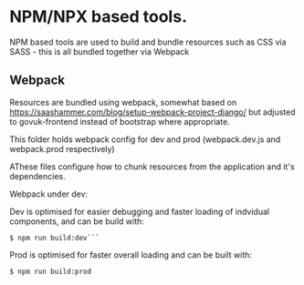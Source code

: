 NPM/NPX based tools.
===

NPM based tools are used to build and bundle resources such as CSS via SASS - this is all bundled together via Webpack


Webpack
----

Resources are bundled using webpack, somewhat based on https://saashammer.com/blog/setup-webpack-project-django/ 
but adjusted to govuk-frontend instead of bootstrap where appropriate.

This folder holds webpack config for dev and prod (webpack.dev.js and webpack.prod respectively)

AThese files configure how to chunk resources from the application and it's dependencies.





Webpack under dev:

Dev is optimised for easier debugging and faster loading of indvidual components, and can be build with:

```
$ npm run build:dev```
```

Prod is optimised for faster overall loading and can be built with:

```
$ npm run build:prod
```

